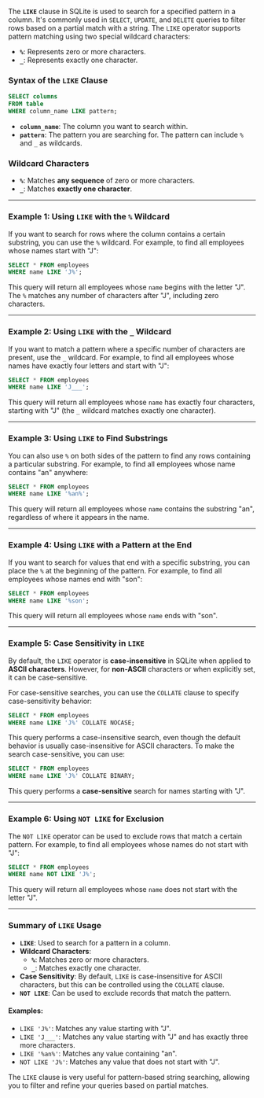 The **`LIKE`** clause in SQLite is used to search for a specified pattern in a column. It's commonly used in `SELECT`, `UPDATE`, and `DELETE` queries to filter rows based on a partial match with a string. The `LIKE` operator supports pattern matching using two special wildcard characters:

- **`%`**: Represents zero or more characters.
- **`_`**: Represents exactly one character.

### Syntax of the `LIKE` Clause

```sql
SELECT columns
FROM table
WHERE column_name LIKE pattern;
```

- **`column_name`**: The column you want to search within.
- **`pattern`**: The pattern you are searching for. The pattern can include `%` and `_` as wildcards.

### Wildcard Characters

- **`%`**: Matches **any sequence** of zero or more characters.
- **`_`**: Matches **exactly one character**.

---

### Example 1: Using `LIKE` with the `%` Wildcard

If you want to search for rows where the column contains a certain substring, you can use the `%` wildcard. For example, to find all employees whose names start with "J":

```sql
SELECT * FROM employees
WHERE name LIKE 'J%';
```

This query will return all employees whose `name` begins with the letter "J". The `%` matches any number of characters after "J", including zero characters.

---

### Example 2: Using `LIKE` with the `_` Wildcard

If you want to match a pattern where a specific number of characters are present, use the `_` wildcard. For example, to find all employees whose names have exactly four letters and start with "J":

```sql
SELECT * FROM employees
WHERE name LIKE 'J___';
```

This query will return all employees whose `name` has exactly four characters, starting with "J" (the `_` wildcard matches exactly one character).

---

### Example 3: Using `LIKE` to Find Substrings

You can also use `%` on both sides of the pattern to find any rows containing a particular substring. For example, to find all employees whose name contains "an" anywhere:

```sql
SELECT * FROM employees
WHERE name LIKE '%an%';
```

This query will return all employees whose `name` contains the substring "an", regardless of where it appears in the name.

---

### Example 4: Using `LIKE` with a Pattern at the End

If you want to search for values that end with a specific substring, you can place the `%` at the beginning of the pattern. For example, to find all employees whose names end with "son":

```sql
SELECT * FROM employees
WHERE name LIKE '%son';
```

This query will return all employees whose `name` ends with "son".

---

### Example 5: Case Sensitivity in `LIKE`

By default, the `LIKE` operator is **case-insensitive** in SQLite when applied to **ASCII characters**. However, for **non-ASCII** characters or when explicitly set, it can be case-sensitive.

For case-sensitive searches, you can use the `COLLATE` clause to specify case-sensitivity behavior:

```sql
SELECT * FROM employees
WHERE name LIKE 'J%' COLLATE NOCASE;
```

This query performs a case-insensitive search, even though the default behavior is usually case-insensitive for ASCII characters. To make the search case-sensitive, you can use:

```sql
SELECT * FROM employees
WHERE name LIKE 'J%' COLLATE BINARY;
```

This query performs a **case-sensitive** search for names starting with "J".

---

### Example 6: Using `NOT LIKE` for Exclusion

The `NOT LIKE` operator can be used to exclude rows that match a certain pattern. For example, to find all employees whose names do not start with "J":

```sql
SELECT * FROM employees
WHERE name NOT LIKE 'J%';
```

This query will return all employees whose `name` does not start with the letter "J".

---

### Summary of `LIKE` Usage

- **`LIKE`**: Used to search for a pattern in a column.
- **Wildcard Characters**:
  - **`%`**: Matches zero or more characters.
  - **`_`**: Matches exactly one character.
- **Case Sensitivity**: By default, `LIKE` is case-insensitive for ASCII characters, but this can be controlled using the `COLLATE` clause.
- **`NOT LIKE`**: Can be used to exclude records that match the pattern.

#### Examples:
- `LIKE 'J%'`: Matches any value starting with "J".
- `LIKE 'J___'`: Matches any value starting with "J" and has exactly three more characters.
- `LIKE '%an%'`: Matches any value containing "an".
- `NOT LIKE 'J%'`: Matches any value that does not start with "J".

The `LIKE` clause is very useful for pattern-based string searching, allowing you to filter and refine your queries based on partial matches.
